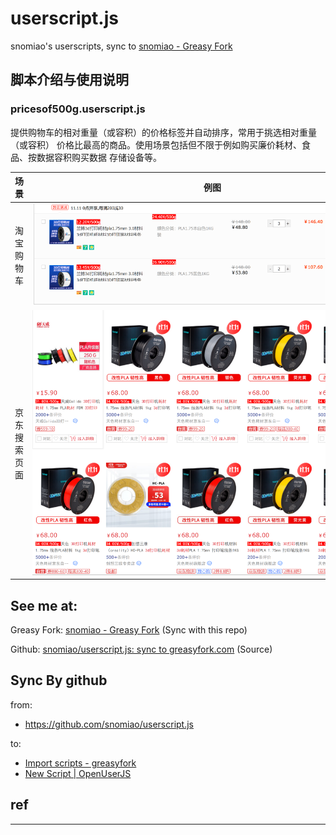 # userscript.js

snomiao's userscripts, sync to
[snomiao - Greasy Fork](https://greasyfork.org/zh-CN/users/31387-snomiao)

## 脚本介绍与使用说明

### pricesof500g.userscript.js

提供购物车的相对重量（或容积）的价格标签并自动排序，常用于挑选相对重量（或容积）
价格比最高的商品。使用场景包括但不限于例如购买廉价耗材、食品、按数据容积购买数据
存储设备等。

| 场景         | 例图                        |
| ------------ | --------------------------- |
| 淘宝购物车   | ![](media/prices-cart.png)  |
| 京东搜索页面 | ![](media/京东搜索页面.png) |

## See me at:

Greasy Fork:
[snomiao - Greasy Fork](https://greasyfork.org/zh-CN/users/31387-snomiao) (Sync
with this repo)

Github:
[snomiao/userscript.js: sync to greasyfork.com](https://github.com/snomiao/userscript.js#readme)
(Source)

## Sync By github

from:

-   https://github.com/snomiao/userscript.js

to:

-   [Import scripts - greasyfork](https://greasyfork.org/en/import)
-   [New Script | OpenUserJS](https://openuserjs.org/user/add/scripts)

## ref

---

<!-- markdown style -->

<style>
    img{
        max-width: 60vw;
        margin: auto;
    }
</style>
